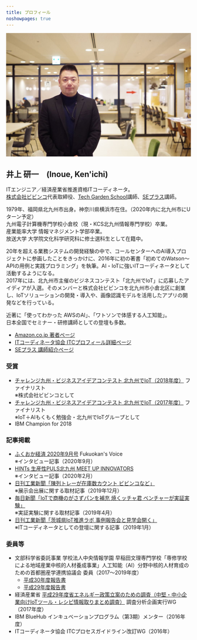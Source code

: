 ```yaml
---
title: プロフィール
noshowpages: true
---
```


![IMGP0042](assets/IMGP0042.JPG)

## 井上 研一　(Inoue, Ken'ichi)

ITエンジニア／経済産業省推進資格ITコーディネータ。  
[株式会社ビビンコ](https://vivinko.com)代表取締役、[Tech Garden School](https://techgardenschool.com)講師、[SEプラス](https://www.seplus.jp/dokushuzemi/)講師。

1979年、福岡県北九州市出身。神奈川県横浜市在住。（2020年内に北九州市にUターン予定）  
九州電子計算機専門学校小倉校（現・KCS北九州情報専門学校）卒業。  
産業能率大学 情報マネジメント学部卒業。  
放送大学 大学院文化科学研究科に修士選科生として在籍中。

20年を超える業務システムの開発経験の中で、コールセンターへのAI導入プロジェクトに参画したことをきっかけに、2016年に初の著書「初めてのWatson～APIの用例と実践プロラミング」を執筆。AI・IoTに強いITコーディネータとして活動するようになる。  
2017年には、北九州市主催のビジネスコンテスト「北九州でIoT」に応募したアイディアが入選。そのメンバーと株式会社ビビンコを北九州市小倉北区に創業し、IoTソリューションの開発・導入や、画像認識モデルを活用したアプリの開発などを行っている。

近著に「使ってわかった AWSのAI」、「ワトソンで体感する人工知能」。  
日本全国でセミナー・研修講師としての登壇も多数。

- [Amazon.co.jp 著者ページ](https://www.amazon.co.jp/~/e/B01M0RV6DK)
- [ITコーディネータ協会 ITCプロフィール詳細ページ](https://itca.force.com/itcpprofiledetailpage?p=9u0ysXWgzJ0YiOCxDAGD%2BPdNsIXUsgnUHgmdvvspwvpkcbl9lxM1CcFWeUvIyiKqImrcMquzgFkhQ5BgdxZvKyBOZvb6ucJC7KXJpcusECEIhMfY2J8VQOpJBkGwksrX%2BeDtpkzY1PagXQ7dYE53Y2GaVMSVYKfqxBeU7w9Lu3vpBJf9CPz%2F%2BpMx%2Fq0L0mhmRwpdvzY52ceH9sbJnQy111WJNoP2bRFCg6Q8tg8ps1PXvUwOmUGS%2BKeIMHoCiyLJBisMSuF3LEA1uFY4rh3MbY9%2Br2S0IvW93TcJz4hsAMg3DuOOy0e66qWb1%2Fg9SpGeIKbKxEOX2Kl6HirhPTuStMnEDmsCSvi8hqhIy5HVPR0YE4N4L9o7p4XUoZwW%2Bsc7jnWcByPzIBkThzTgC%2BxkIfjFc5t0gVJSumYE%2FLYSsVA%3D)
- [SEプラス 講師紹介ページ](https://www.seplus.jp/dokushuzemi/koushi/%E4%BA%95%E4%B8%8A%E3%80%80%E7%A0%94%E4%B8%80.html)

### 受賞

- [チャレンジ九州・ビジネスアイデアコンテスト 北九州でIoT（2018年度）](http://www.kitakyushu-iot.com/2018/) ファイナリスト  
  ※株式会社ビビンコとして
- [チャレンジ九州・ビジネスアイデアコンテスト 北九州でIoT（2017年度）](http://www.kitakyushu-iot.com/2017/) ファイナリスト  
  ※IoT＋AIもくもく勉強会・北九州でIoTグループとして
- IBM Champion for 2018

### 記事掲載

- [ふくおか経済 2020年9月号](https://www.fukuoka-keizai.co.jp/backnumber/%e3%81%b5%e3%81%8f%e3%81%8a%e3%81%8b%e7%b5%8c%e6%b8%88-vol-385-2/) Fukuokan's Voice  
  ※インタビュー記事（2020年9月）
- [HINTs 生産性PULS北九州 MEET UP INNOVATORS](http://ssl.city.kitakyushu.lg.jp/page/seisansei-up/innovators/05.html)  
  ※インタビュー記事（2020年2月）
- [日刊工業新聞「陳列トレーが在庫数カウント ビビンコなど」](https://www.nikkan.co.jp/articles/view/00540284)  
  ※展示会出展に関する取材記事（2019年12月）
- [毎日新聞「IoTで商機のがさずパンを補充 焼くッチャ君 ベンチャーが実証実験」](https://mainichi.jp/articles/20190406/k00/00m/020/111000c)  
  ※実証実験に関する取材記事（2019年4月）
- [日刊工業新聞「茨城県IoT推進ラボ 事例報告会と見学会開く」](https://www.nikkan.co.jp/articles/view/503986)  
  ※ITコーディネータとしての登壇に関する記事（2019年1月）

### 委員等

- 文部科学省委託事業 学校法人中央情報学園 早稲田文理専門学校「専修学校による地域産業中核的人材養成事業」人工知能（AI）分野中核的人材育成のための首都圏産学連携協議会 委員（2017～2019年度）
  - [平成30年度報告書](http://wbc.ac.jp/h30ai-monka/)
  - [平成29年度報告書](http://wbc.ac.jp/h29ai-monka/)
- 経済産業省 [平成29年度省エネルギー政策立案のための調査（中堅・中小企業向けIoTツール・レシピ情報取りまとめ調査）](http://www.meti.go.jp/policy/mono_info_service/mono/smart_mono/index.html) 調査分析企画実行WG（2017年度）
- IBM BlueHub インキュベーションプログラム（第3期）メンター（2016年度）
- ITコーディネータ協会 ITCプロセスガイドライン改訂WG（2016年）